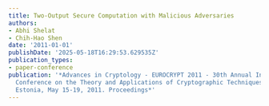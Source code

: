 ```yaml
---
title: Two-Output Secure Computation with Malicious Adversaries
authors:
- Abhi Shelat
- Chih-Hao Shen
date: '2011-01-01'
publishDate: '2025-05-18T16:29:53.629535Z'
publication_types:
- paper-conference
publication: '*Advances in Cryptology - EUROCRYPT 2011 - 30th Annual International
  Conference on the Theory and Applications of Cryptographic Techniques, Tallinn,
  Estonia, May 15-19, 2011. Proceedings*'
---
```

